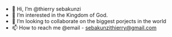 - 👋 Hi, I’m @thierry sebakunzi
- 👀 I’m interested in the Kingdom of God.
- 💞️ I’m looking to collaborate on the biggest porjects in the world
- 📫 How to reach me @email - sebakunzithierry@gmail.com

<!---
Code-gnosis/Code-gnosis is a ✨ special ✨ repository because its `README.md` (this file) appears on your GitHub profile.
You can click the Preview link to take a look at your changes.
--->
